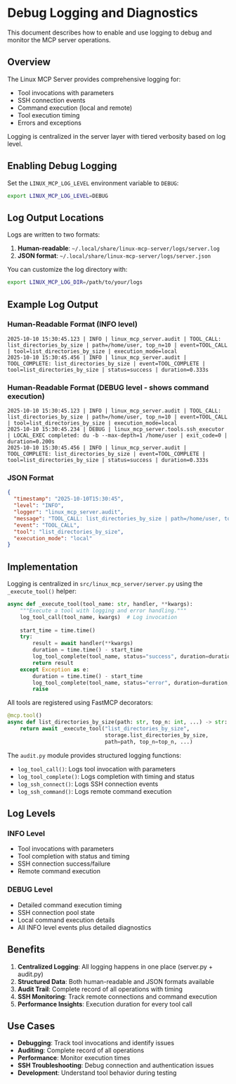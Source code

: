 # Debug Logging and Diagnostics

This document describes how to enable and use logging to debug and monitor the MCP server operations.

## Overview

The Linux MCP Server provides comprehensive logging for:
- Tool invocations with parameters
- SSH connection events
- Command execution (local and remote)
- Tool execution timing
- Errors and exceptions

Logging is centralized in the server layer with tiered verbosity based on log level.

## Enabling Debug Logging

Set the `LINUX_MCP_LOG_LEVEL` environment variable to `DEBUG`:

```bash
export LINUX_MCP_LOG_LEVEL=DEBUG
```

## Log Output Locations

Logs are written to two formats:

1. **Human-readable**: `~/.local/share/linux-mcp-server/logs/server.log`
2. **JSON format**: `~/.local/share/linux-mcp-server/logs/server.json`

You can customize the log directory with:

```bash
export LINUX_MCP_LOG_DIR=/path/to/your/logs
```

## Example Log Output

### Human-Readable Format (INFO level)

```
2025-10-10 15:30:45.123 | INFO | linux_mcp_server.audit | TOOL_CALL: list_directories_by_size | path=/home/user, top_n=10 | event=TOOL_CALL | tool=list_directories_by_size | execution_mode=local
2025-10-10 15:30:45.456 | INFO | linux_mcp_server.audit | TOOL_COMPLETE: list_directories_by_size | event=TOOL_COMPLETE | tool=list_directories_by_size | status=success | duration=0.333s
```

### Human-Readable Format (DEBUG level - shows command execution)

```
2025-10-10 15:30:45.123 | INFO | linux_mcp_server.audit | TOOL_CALL: list_directories_by_size | path=/home/user, top_n=10 | event=TOOL_CALL | tool=list_directories_by_size | execution_mode=local
2025-10-10 15:30:45.234 | DEBUG | linux_mcp_server.tools.ssh_executor | LOCAL_EXEC completed: du -b --max-depth=1 /home/user | exit_code=0 | duration=0.200s
2025-10-10 15:30:45.456 | INFO | linux_mcp_server.audit | TOOL_COMPLETE: list_directories_by_size | event=TOOL_COMPLETE | tool=list_directories_by_size | status=success | duration=0.333s
```

### JSON Format

```json
{
  "timestamp": "2025-10-10T15:30:45",
  "level": "INFO",
  "logger": "linux_mcp_server.audit",
  "message": "TOOL_CALL: list_directories_by_size | path=/home/user, top_n=10",
  "event": "TOOL_CALL",
  "tool": "list_directories_by_size",
  "execution_mode": "local"
}
```

## Implementation

Logging is centralized in `src/linux_mcp_server/server.py` using the `_execute_tool()` helper:

```python
async def _execute_tool(tool_name: str, handler, **kwargs):
    """Execute a tool with logging and error handling."""
    log_tool_call(tool_name, kwargs)  # Log invocation
    
    start_time = time.time()
    try:
        result = await handler(**kwargs)
        duration = time.time() - start_time
        log_tool_complete(tool_name, status="success", duration=duration)
        return result
    except Exception as e:
        duration = time.time() - start_time
        log_tool_complete(tool_name, status="error", duration=duration, error=str(e))
        raise
```

All tools are registered using FastMCP decorators:
```python
@mcp.tool()
async def list_directories_by_size(path: str, top_n: int, ...) -> str:
    return await _execute_tool("list_directories_by_size", 
                               storage.list_directories_by_size,
                               path=path, top_n=top_n, ...)
```

The `audit.py` module provides structured logging functions:
- `log_tool_call()`: Logs tool invocation with parameters
- `log_tool_complete()`: Logs completion with timing and status
- `log_ssh_connect()`: Logs SSH connection events
- `log_ssh_command()`: Logs remote command execution

## Log Levels

### INFO Level
- Tool invocations with parameters
- Tool completion with status and timing
- SSH connection success/failure
- Remote command execution

### DEBUG Level
- Detailed command execution timing
- SSH connection pool state
- Local command execution details
- All INFO level events plus detailed diagnostics

## Benefits

1. **Centralized Logging**: All logging happens in one place (server.py + audit.py)
2. **Structured Data**: Both human-readable and JSON formats available
3. **Audit Trail**: Complete record of all operations with timing
4. **SSH Monitoring**: Track remote connections and command execution
5. **Performance Insights**: Execution duration for every tool call

## Use Cases

- **Debugging**: Track tool invocations and identify issues
- **Auditing**: Complete record of all operations
- **Performance**: Monitor execution times
- **SSH Troubleshooting**: Debug connection and authentication issues
- **Development**: Understand tool behavior during testing

